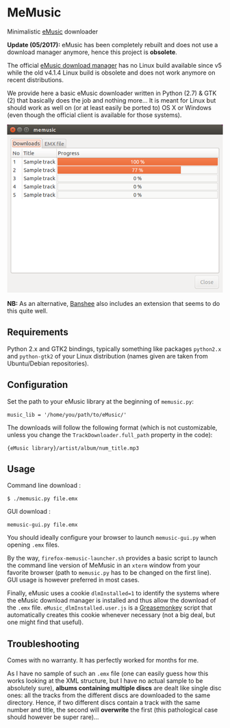 # MeMusic
Minimalistic [eMusic](http://www.emusic.com) downloader

**Update (05/2017):** eMusic has been completely rebuilt and does not use a download manager anymore, hence this project is **obsolete**.

The official [eMusic download manager](http://www.emusic.com/info/download-manager-6/) has no Linux build available since v5 while the old v4.1.4 Linux build is obsolete and does not work anymore on recent distributions.

We provide here a basic eMusic downloader written in Python (2.7) & GTK (2) that basically does the job and nothing more... It is meant for Linux but should work as well on (or at least easily be ported to) OS X or Windows (even though the official client is available for those systems).

![Snapshot of the GUI](/img/snap.png)

**NB:** As an alternative, [Banshee](http://banshee.fm) also includes an extension that seems to do this quite well.

## Requirements

Python 2.x and GTK2 bindings, typically something like packages `python2.x` and `python-gtk2` of your Linux distribution (names given are taken from Ubuntu/Debian repositories).

## Configuration

Set the path to your eMusic library at the beginning of `memusic.py`:
```
music_lib = '/home/you/path/to/eMusic/'
```

The downloads will follow the following format (which is not customizable, unless you change the `TrackDownloader.full_path` property in the code):
```
{eMusic library}/artist/album/num_title.mp3
```

## Usage

Command line download :
```
$ ./memusic.py file.emx
```

GUI download :
```
memusic-gui.py file.emx
```

You should ideally configure your browser to launch `memusic-gui.py` when opening `.emx` files.

By the way, `firefox-memusic-launcher.sh` provides a basic script to launch the command line version of MeMusic in an `xterm` window from your favorite browser (path to `memusic.py` has to be changed on the first line). GUI usage is however preferred in most cases.

Finally, eMusic uses a cookie `dlmInstalled=1` to identify the systems where the eMusic download manager is installed and thus allow the download of the `.emx` file. `eMusic_dlmInstalled.user.js` is a [Greasemonkey](https://addons.mozilla.org/en-US/firefox/addon/greasemonkey/) script that automatically creates this cookie whenever necessary (not a big deal, but one might find that useful).

## Troubleshooting

Comes with no warranty. It has perfectly worked for months for me.

As I have no sample of such an `.emx` file (one can easily guess how this works looking at the XML structure, but I have no actual sample to be absolutely sure), **albums containing multiple discs** are dealt like single disc ones: all the tracks from the different discs are downloaded to the same directory. Hence, if two different discs contain a track with the same number and title, the second will **overwrite** the first (this pathological case should however be super rare)...